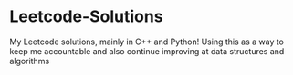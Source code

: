 # Leetcode-Solutions
My Leetcode solutions, mainly in C++ and Python! Using this as a way to keep me accountable and also continue improving at data structures and algorithms
